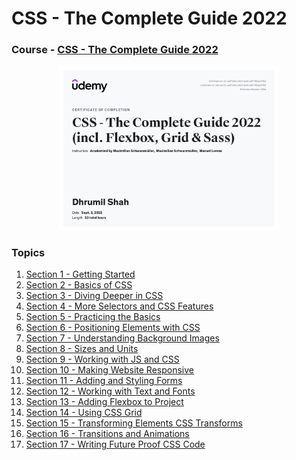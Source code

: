 # CSS - The Complete Guide 2022

### Course - [CSS - The Complete Guide 2022](udemy.com/course/css-the-complete-guide-incl-flexbox-grid-sass)

<div align="center">
	<img src="./CSS - The Complete Guide Certificate.jpg" width="70%" />
</div>

### Topics

1. [Section 1 - Getting Started](https://github.com/DhrumilShah98/CSS_TheCompleteGuide2022/tree/main/section_1_getting_started)
2. [Section 2 - Basics of CSS](https://github.com/DhrumilShah98/CSS_TheCompleteGuide2022/tree/main/section_2_basics_of_css)
3. [Section 3 - Diving Deeper in CSS](https://github.com/DhrumilShah98/CSS_TheCompleteGuide2022/tree/main/section_3_diving_deeper_in_css)
4. [Section 4 - More Selectors and CSS Features](https://github.com/DhrumilShah98/CSS_TheCompleteGuide2022/tree/main/section_4_more_selectors_and_css_features)
5. [Section 5 - Practicing the Basics](https://github.com/DhrumilShah98/CSS_TheCompleteGuide2022/tree/main/section_5_practicing_the_basics)
6. [Section 6 - Positioning Elements with CSS](https://github.com/DhrumilShah98/CSS_TheCompleteGuide2022/tree/main/section_6_positioning_elements_with_css)
7. [Section 7 - Understanding Background Images](https://github.com/DhrumilShah98/CSS_TheCompleteGuide2022/tree/main/section_7_understanding_background_images)
8. [Section 8 - Sizes and Units](https://github.com/DhrumilShah98/CSS_TheCompleteGuide2022/tree/main/section_8_sizes_and_units)
9. [Section 9 - Working with JS and CSS](https://github.com/DhrumilShah98/CSS_TheCompleteGuide2022/tree/main/section_9_working_with_js_and_css)
10. [Section 10 - Making Website Responsive](https://github.com/DhrumilShah98/CSS_TheCompleteGuide2022/tree/main/section_10_making_website_responsive)
11. [Section 11 - Adding and Styling Forms](https://github.com/DhrumilShah98/CSS_TheCompleteGuide2022/tree/main/section_11_adding_and_styling_forms)
12. [Section 12 - Working with Text and Fonts](https://github.com/DhrumilShah98/CSS_TheCompleteGuide2022/tree/main/section_12_working_with_text_and_fonts)
13. [Section 13 - Adding Flexbox to Project](https://github.com/DhrumilShah98/CSS_TheCompleteGuide2022/tree/main/section_13_adding_flexbox_to_project)
14. [Section 14 - Using CSS Grid](https://github.com/DhrumilShah98/CSS_TheCompleteGuide2022/tree/main/section_14_using_css_grid)
15. [Section 15 - Transforming Elements CSS Transforms](https://github.com/DhrumilShah98/CSS_TheCompleteGuide2022/tree/main/section_15_transforming_elements_css_transforms)
16. [Section 16 - Transitions and Animations](https://github.com/DhrumilShah98/CSS_TheCompleteGuide2022/tree/main/section_16_transitions_and_animations)
17. [Section 17 - Writing Future Proof CSS Code](https://github.com/DhrumilShah98/CSS_TheCompleteGuide2022/tree/main/section_17_writing_future_proof_css_code)
